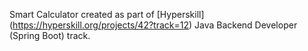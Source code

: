 Smart Calculator created as part of [Hyperskill] (https://hyperskill.org/projects/42?track=12) Java Backend Developer (Spring Boot) track.
